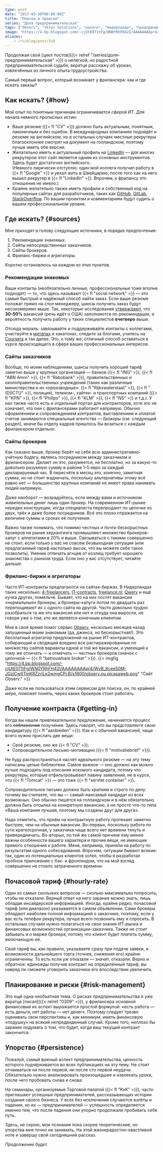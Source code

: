 ```yaml
---
type: post
date: "2017-03-30T00:00:00Z"
title: "Поиски и происки"
series: "Доля предпринимательская"
tags: ["Observ", "Yktoo Solutions", "налоги", "Нидерланды", "предпринимательство", "работа", "фриланс"]
image: "https://4.bp.blogspot.com/-cjUtE071tFg/WN0YRhFH42I/AAAAAAAApr4/WyB_8ceeS0M-JGzjCw6TmK8ZzriLe2wmgCPcB/s1600/observ.nu.picasaweb.png"
aliases:
    - /ru/blog/post/318
---
```


Продолжая свой [цикл постов]({{< relref "/series/доля-предпринимательская" >}}) о нелёгкой, но радостной предпринимательской судьбе, вкратце расскажу об уроках, извлечённых из личного опыта трудоустройства.

Самый первый вопрос, который возникает у фрилансера: как и где искать заказы?

<!--more-->

## Как искать? {#how}

Мой опыт по понятным причинам ограничивается сферой ИТ. Для начала немного прописных истин:

* Ваше резюме ({{< fl "CV" >}}) должно быть актуальным, понятным, лаконичным и без ошибок. В международных компаниях подойдёт и резюме на английском, но в остальных случаях местные рекрутеры благосклоннее смотрят на документ на голландском, поэтому лучше иметь обе версии.
* Желательно иметь и актуальный профиль на [LinkedIn](https://www.linkedin.com/) — для многих рекрутеров этот сайт является одним из основных инструментов. Здесь будет достаточно английского.<br>
(Немного лирически отступлю: один мой коллега получил работу в {{< fl "Google" >}} и уехал жить в Швейцарию, после того как на него вышел рекрутер в {{< fl "LinkedIn" >}}. Впрочем, к фрилансу это отношения не имело.)
* Крайне желательно также иметь профили и собственный код на популярных сайтах для разработчиков, таких как [GitHub](https://github.com/), [GitLab](https://gitlab.com/), [StackOverflow](https://stackoverflow.com/). По вашим проектам и комментариям будут судить о вашем профессиональном уровне.

## Где искать? {#sources}

Мне приходят в голову следующие источники, в порядке предпочтения:

1. Рекомендации знакомых.
2. Сайты непосредственных заказчиков.
3. Сайты брокеров.
4. Фриланс-биржи и агрегаторы.

Коротко остановлюсь на каждом из этих пунктов.

### Рекомендации знакомых

Ваши контакты (необязательно личные, профессиональные тоже вполне подходят) — то, что здесь называют {{< fl "social network" >}} — это самый быстрый и надёжный способ найти заказ. Если ваше резюме положат прямо на стол менеджеру, шансы получить заказ будут несоизмеримо выше. Так, некоторые исследования [утверждают](https://papers.ssrn.com/sol3/papers.cfm?abstract_id=2441471), что **30-50%** вакансий (речь идёт о США) заполняются по рекомендации, и вероятность получить работу у таких специалистов **вчетверо** выше.

Отсюда мораль: завязывайте и поддерживайте контакты с коллегами, участвуйте в [митапах](https://www.meetup.com/) и хакатонах, следите за блогами, учитесь на [Coursera](https://www.coursera.org/) и так далее. Это, к тому же, отличный способ оставаться в курсе происходящего в сфере ваших профессиональных интересов.

### Сайты заказчиков

Вообще, по моим наблюдениям, шансы получить хороший тариф заметно выше у крупных организаций — банков ({{< fl "ING" >}}, {{< fl "ABN Amro" >}}, {{< fl "Rabobank" >}}), правительственных и околоправительственных учреждений (таких как различные министерства и их «производные»: {{< fl "Rijkswaterstaat" >}}, {{< fl "(D)ICTU" >}}, полиция), телеком-, хайтек- и транспортных компаний ({{< fl "KPN" >}}, {{< fl "Philips" >}}, {{< fl "KLM" >}}, {{< fl "NS" >}} и т.д.). У них также часто есть и отдельный портал для контракторов, хотя это не означает, что они с фрилансерами работают напрямую. Обычно оформлением и сопровождением контрактов, выставлением и оплатой счетов занимаются специальные агентства — *брокеры* (см. следующий раздел), иначе бы отделу кадров пришлось бы возиться с каждым фрилансером отдельно.

### Сайты брокеров

Как сказано выше, брокер берёт на себя всю административно-учётную бодягу, являясь посредником между заказчиком и фрилансером. Делает он это, разумеется, не бесплатно, но за какую-то довольно разумную сумму в районе 1-5 евро за каждый декларируемый час. В пересчёте в месяц это, конечно, заметная сумма, но не стоит жадничать, поскольку альтернативы этому всё равно нет — большинство крупных компаний не имеет права нанимать людей напрямую.

Даже наоборот — возрадуйтесь, если между вами и источником живительных денег лишь один брокер. На современном ИТ-рынке нередки конструкции, когда специалиста перепродают по цепочке из двух, трёх и даже более посредников. Всё это плохо отражается на величине суммы и сроках её получения.

Важно также понимать, что помимо честных и почти бескорыстных брокеров на рынке хедхантинга промышляют множество брокеров-хапуг с аппетитами в 20% и выше. Связываться с такими совершенно не стоит, если только у вас не совсем безвыходная ситуация (или предлагаемый тариф настолько высок, что вы можете себе такое позволить). Умение отличать агнцев от козлищ требует хорошего знакомства с рынком труда. Если оно у вас отсутствует, читайте дальше.

### Фриланс-биржи и агрегаторы

Часто ИТ-контракты предлагаются на сайтах-биржах. В Нидерландах таких несколько: [4-freelancers](https://www.4-freelancers.nl/), [IT-contracts](https://www.it-contracts.nl/), [freelance.nl](https://www.freelance.nl/), [Qwery](https://www.qwery.nl/) и ещё кучка других, помельче. Бывает, что на них постят вакансии «нормальные» брокеры, а брокеры-хапуги потом по двадцать раз перепощивают их с одного сайта на другой. Часто довольно трудно разобраться та же это вакансия или нет и откуда она выросла, не говоря уже о том, кто же является конечным клиентом.

Мне в своё время помог сервис [Observ](https://observ.nu/), несколько месяцев назад запущенный моим знакомым (да, джинса, но бескорыстная!). Это бесплатный агрегатор предложений на рынке ИТ-контрактов, собирающий и сводящий воедино все растиражированные по множеству сайтов варианты одной и той же вакансии, и умеющий к тому же отличать — и отмечать — честных брокеров (значок с цепочкой — {{< fl "betrouwbare broker" >}}).
{{< imgfig "https://4.bp.blogspot.com/-cjUtE071tFg/WN0YRhFH42I/AAAAAAAApr4/WyB_8ceeS0M-JGzjCw6TmK8ZzriLe2wmgCPcB/s1600/observ.nu.picasaweb.png" "Сайт Observ." >}}

Даже если не пользоваться этим сервисом для поиска, он, по крайней мере, поможет понять, через каких брокеров стоит работать.

## Получение контракта {#getting-in}

Когда вы нашли привлекательное предложение, начинается процесс его ~~соблазнения~~ получения. Здесь говорят, что вы *представляете* свою кандидатуру ({{< fl "aanbieden" >}}). Как и с обычной вакансией, чаще всего нужно прислать две вещи:

* Своё резюме, оно же {{< fl "CV" >}};
* Сопроводительное письмо-мотивацию ({{< fl "motivatiebrief" >}}).

Не буду распространяться насчёт идеального резюме — на эту тему написаны целые библиотеки. Самое важное — оно должно как можно лучше подходить под описание искомого кандидата, потому что рекрутеры, которые отфильтровывают лавину заявлений, не в курсе, что {{< fl "Tomcat" >}} — это тоже {{< fl "servlet container" >}}.

Сопроводительное письмо должно быть кратким и строго по делу: почему вы считаете, что вы — самый-наисамый кандидат из всех возможных. Оно обычно пишется на голландском и в нём обязательно должна быть отсылка на конкретную вакансию, а не просто что-то типа «Ваша компания лучшая, поэтому мы созданы друг для друга».

Надо отметить, что приём на контрактную работу протекает заметно быстрее, чем на обычные вакансии. Во-первых, поскольку работа по сути краткосрочная, у заказчика чаще всего нет времени тянуть и привередничать. Во-вторых, по той же самой причине ему менее важны особенности вашего характера и прочие вещи, не имеющие прямого отношения к работе. Меня, например, приняли на работу по результатам одного собеседования. Впрочем, ситуации бывают всякие: так, один из потенциальных клиентов хотел, чтобы я разработал пробное приложение с бэк- и фронтендом, что на мой взгляд совершенно не стоило затраченного времени.

## Почасовой тариф {#hourly-rate}

Один из самых скользких вопросов — сколько максимально попросить, чтобы не отказали. Верный ответ на него заранее можно знать, лишь обладая инсайдерской информацией. Иногда, крайне редко, почасовой тариф (или диапазон) указывается в самом объявлении. Сами брокеры обладают наиболее полной информацией о заказчике, поэтому, если у вас есть телефон рекрутера, лучше всего позвонить ему и спросить. В остальных случаях нужно полагаться на свои знания ИТ-рынка и финансовых возможностей организации-заказчика. Также не стоит забывать и о марже брокера, потому что клиент будет платить сумму, включающую её.

Свой тариф вы, как правило, указываете сразу при подаче заявки, и возможности дальнейшего торга (точнее, снижения его) крайне ограниченны. То есть если уж отказали — значит, отказали. Верно и обратное: единожды получив контракт на определённый тариф, вы навряд ли сможете уговорить заказчика его впоследствии увеличить.

## Планирование и риски {#risk-management}

Это ещё одна необъятная тема. О рисках предпринимательства я уже вкратце [писал]({{< relref "0309" >}}), у фрилансера основной финансовый их аспект выражается простой формулой: «есть работа — есть деньги, нет работы — нет денег». Поэтому следует трезво оценивать свои перспективы и, как минимум, иметь финансовую «подушку» на всякий непредвиденный случай. Кроме того, неплохо бы заранее подумать о том, что будет, когда ваш текущий контракт закончится.

## Упорство {#persistence}

Пожалуй, самый важный аспект предпринимательства, ценность которого подчёркивается во всех публикациях на эту тему. Не стоит отчаиваться ни после первой, ни после сто первой неудачи. Обязательно нужно анализировать произошедшее и извлекать уроки, после чего пробовать снова и снова.

На семинары, организуемые Торговой палатой ({{< fl "KvK" >}}), часто приглашают успешных предпринимателей, рассказывающих истории создания своего бизнеса. У всех без исключения случаются взлёты и падения, но их — предпринимателей — успешность определяется именно тем, что после падения они упорно продолжали пробивать себе путь.

Здесь, не скрою, мои познания пока скорее теоретические, но упорства мне точно не занимать. На этой жизнерадостно-хвастливой ноте и завершу свой сегодняшний рассказ.

*Продолжение будет.*
